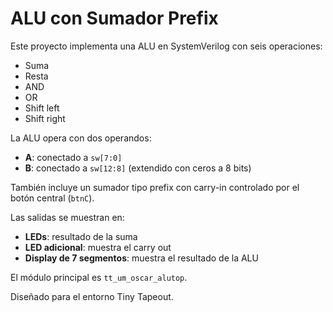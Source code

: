 # ALU con Sumador Prefix

Este proyecto implementa una ALU en SystemVerilog con seis operaciones:

- Suma
- Resta
- AND
- OR
- Shift left
- Shift right

La ALU opera con dos operandos:
- **A**: conectado a `sw[7:0]`
- **B**: conectado a `sw[12:8]` (extendido con ceros a 8 bits)

También incluye un sumador tipo prefix con carry-in controlado por el botón central (`btnC`).

Las salidas se muestran en:
- **LEDs**: resultado de la suma
- **LED adicional**: muestra el carry out
- **Display de 7 segmentos**: muestra el resultado de la ALU

El módulo principal es `tt_um_oscar_alutop`.

Diseñado para el entorno Tiny Tapeout.
